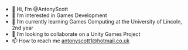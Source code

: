 - 👋 Hi, I’m @AntonyScott
- 👀 I’m interested in Games Development
- 🌱 I’m currently learning Games Computing at the University of Lincoln, 2nd year
- 💞️ I’m looking to collaborate on a Unity Games Project
- 📫 How to reach me antonyscott1@hotmail.co.uk

<!---
AntonyScott/AntonyScott is a ✨ special ✨ repository because its `README.md` (this file) appears on your GitHub profile.
You can click the Preview link to take a look at your changes.
--->
